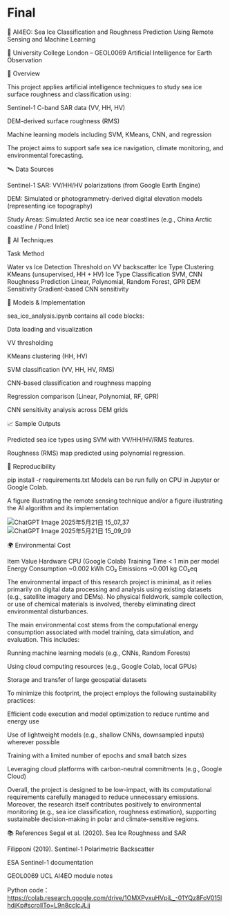 # Final
🧊 AI4EO: Sea Ice Classification and Roughness Prediction Using Remote Sensing and Machine Learning

📍 University College London – GEOL0069 Artificial Intelligence for Earth Observation

📌 Overview

This project applies artificial intelligence techniques to study sea ice surface roughness and classification using:

Sentinel-1 C-band SAR data (VV, HH, HV)

DEM-derived surface roughness (RMS)

Machine learning models including SVM, KMeans, CNN, and regression

The project aims to support safe sea ice navigation, climate monitoring, and environmental forecasting.

🛰️ Data Sources

Sentinel-1 SAR: VV/HH/HV polarizations (from Google Earth Engine)

DEM: Simulated or photogrammetry-derived digital elevation models (representing ice topography)

Study Areas: Simulated Arctic sea ice near coastlines (e.g., China Arctic coastline / Pond Inlet)

🧠 AI Techniques

Task	Method

Water vs Ice Detection	Threshold on VV backscatter
Ice Type Clustering	KMeans (unsupervised, HH + HV)
Ice Type Classification	SVM, CNN
Roughness Prediction	Linear, Polynomial, Random Forest, GPR
DEM Sensitivity	Gradient-based CNN sensitivity

🧪 Models & Implementation

sea_ice_analysis.ipynb contains all code blocks:

Data loading and visualization

VV thresholding

KMeans clustering (HH, HV)

SVM classification (VV, HH, HV, RMS)

CNN-based classification and roughness mapping

Regression comparison (Linear, Polynomial, RF, GPR)

CNN sensitivity analysis across DEM grids

📈 Sample Outputs

Predicted sea ice types using SVM with VV/HH/HV/RMS features.


Roughness (RMS) map predicted using polynomial regression.

🧪 Reproducibility

pip install -r requirements.txt
Models can be run fully on CPU in Jupyter or Google Colab.



A figure illustrating the remote sensing technique and/or a figure illustrating the AI algorithm and its implementation

![ChatGPT Image 2025年5月21日 15_07_37](https://github.com/user-attachments/assets/0f3ebaee-c4c6-4af1-8bdf-6a2c2359335b)
![ChatGPT Image 2025年5月21日 15_09_09](https://github.com/user-attachments/assets/054e04c1-80bf-4723-8cb9-f86bead822c9)



🌍 Environmental Cost

Item	Value
Hardware	CPU (Google Colab)
Training Time	< 1 min per model
Energy Consumption	~0.002 kWh
CO₂ Emissions	~0.001 kg CO₂eq

The environmental impact of this research project is minimal, as it relies primarily on digital data processing and analysis using existing datasets (e.g., satellite imagery and DEMs). No physical fieldwork, sample collection, or use of chemical materials is involved, thereby eliminating direct environmental disturbances.

The main environmental cost stems from the computational energy consumption associated with model training, data simulation, and evaluation. This includes:

Running machine learning models (e.g., CNNs, Random Forests)

Using cloud computing resources (e.g., Google Colab, local GPUs)

Storage and transfer of large geospatial datasets

To minimize this footprint, the project employs the following sustainability practices:

Efficient code execution and model optimization to reduce runtime and energy use

Use of lightweight models (e.g., shallow CNNs, downsampled inputs) wherever possible

Training with a limited number of epochs and small batch sizes

Leveraging cloud platforms with carbon-neutral commitments (e.g., Google Cloud)

Overall, the project is designed to be low-impact, with its computational requirements carefully managed to reduce unnecessary emissions. Moreover, the research itself contributes positively to environmental monitoring (e.g., sea ice classification, roughness estimation), supporting sustainable decision-making in polar and climate-sensitive regions.


📚 References
Segal et al. (2020). Sea Ice Roughness and SAR

Filipponi (2019). Sentinel-1 Polarimetric Backscatter

ESA Sentinel-1 documentation

GEOL0069 UCL AI4EO module notes


Python code：
https://colab.research.google.com/drive/1OMXPyxuHVpiL_-01YQz8FoV015lhdjKp#scrollTo=L9n8ccIcJLjj

